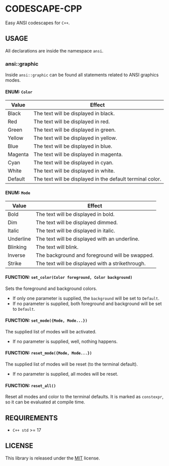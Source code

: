 # CODESCAPE-CPP
Easy ANSI codescapes for `C++`.

## USAGE
All declarations are inside the namespace `ansi`.

### ansi::graphic
Inside `ansi::graphic` can be found all statements related to ANSI graphics modes.
#### ENUM: `Color`
|Value|Effect|
|---|---|
|Black|The text will be displayed in black.|
|Red|The text will be displayed in red.|
|Green|The text will be displayed in green.|
|Yellow|The text will be displayed in yellow.|
|Blue|The text will be displayed in blue.|
|Magenta|The text will be displayed in magenta.|
|Cyan|The text will be displayed in cyan.|
|White|The text will be displayed in white.|
|Default|The text will be displayed in the default terminal color.|

#### ENUM: `Mode`
|Value|Effect|
|---|---|
|Bold|The text will be displayed in bold.|
|Dim|The text will be displayed dimmed.|
|Italic|The text will be displayed in italic.|
|Underline|The text will be displayed with an underline.|
|Blinking|The text will blink.|
|Inverse|The background and foreground will be swapped.|
|Strike|The text will be displayed with a strikethrough.|

#### FUNCTION: `set_color(Color foreground, Color background)`
Sets the foreground and background colors.
- If only one parameter is supplied, the `background` will be set to `Default`.
- If no parameter is supplied, both foreground and background will be set to `Default`.

#### FUNCTION: `set_mode({Mode, Mode...})`
The supplied list of modes will be activated.
- If no parameter is supplied, well, nothing happens.

#### FUNCTION: `reset_mode({Mode, Mode...})`
The supplied list of modes will be reset (to the terminal default).
- If no parameter is supplied, all modes will be reset.

#### FUNCTION: `reset_all()`
Reset all modes and color to the terminal defaults. It is marked as `constexpr`, so it can be evaluated at compile time. 

## REQUIREMENTS
- `C++ std` >= 17

## LICENSE
This library is released under the [MIT](LICENSE) license.
